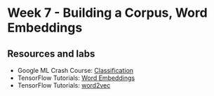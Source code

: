 # Week 7 - Building a Corpus, Word Embeddings

## Resources and labs

- Google ML Crash Course: [Classification](https://developers.google.com/machine-learning/crash-course/classification/thresholding)
- TensorFlow Tutorials: [Word Embeddings](https://www.tensorflow.org/text/guide/word_embeddings)
- TensorFlow Tutorials: [word2vec](https://www.tensorflow.org/text/tutorials/word2vec)
